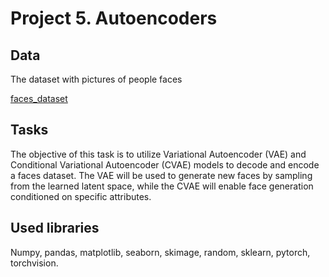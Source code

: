 # Project 5.  Autoencoders

## Data

The dataset with pictures of people faces

[faces_dataset](http://vis-www.cs.umass.edu/lfw/lfw-deepfunneled.tgz)

## Tasks

The objective of this task is to utilize Variational Autoencoder (VAE) and Conditional Variational Autoencoder (CVAE) models to decode and encode a faces dataset. The VAE will be used to generate new faces by sampling from the learned latent space, while the CVAE will enable face generation conditioned on specific attributes.

## Used libraries
  
Numpy, pandas, matplotlib, seaborn, skimage, random, sklearn, pytorch, torchvision.

